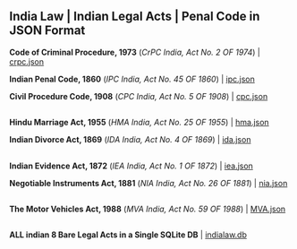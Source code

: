 ## India Law | Indian Legal Acts | Penal Code in JSON Format

**Code of Criminal Procedure, 1973** (*CrPC India, Act No. 2 OF 1974*) | [crpc.json](https://github.com/civictech-India/Indian-Law-Penal-Code-Json/blob/main/crpc.json "crpc.json")

**Indian Penal Code, 1860** (*IPC India, Act No. 45 OF 1860*) | [ipc.json](https://github.com/civictech-India/Indian-Law-Penal-Code-Json/blob/main/ipc.json "ipc.json")

**Civil Procedure Code, 1908** (*CPC India, Act No. 5 OF 1908*) | [cpc.json](https://github.com/civictech-India/Indian-Law-Penal-Code-Json/blob/main/cpc.json "cpc.json")

##

**Hindu Marriage Act, 1955** (*HMA India, Act No. 25 OF 1955*) | [hma.json](https://github.com/civictech-India/Indian-Law-Penal-Code-Json/blob/main/hma.json "hma.json")

**Indian Divorce Act, 1869** (*IDA India, Act No. 4 OF 1869*) | [ida.json](https://github.com/civictech-India/Indian-Law-Penal-Code-Json/blob/main/ida.json "ida.json")

##

**Indian Evidence Act, 1872** (*IEA India, Act No. 1 OF 1872*) | [iea.json](https://github.com/civictech-India/Indian-Law-Penal-Code-Json/blob/main/iea.json "iea.json")

**Negotiable Instruments Act, 1881** (*NIA India, Act No. 26 OF 1881*) | [nia.json](https://github.com/civictech-India/Indian-Law-Penal-Code-Json/blob/main/nia.json "nia.json")

##

**The Motor Vehicles Act, 1988** (*MVA India, Act No. 59 OF 1988*) | [MVA.json](https://github.com/civictech-India/Indian-Law-Penal-Code-Json/blob/main/MVA.json "MVA.json")


##

**ALL indian 8 Bare Legal Acts in a Single SQLite DB** | [indialaw.db](https://github.com/civictech-India/Indian-Law-Penal-Code-Json/blob/main/IndiaLaw.db "indialaw.db")
